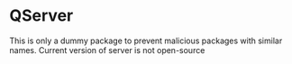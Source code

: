 # QServer

This is only a dummy package to prevent malicious packages with similar names. Current version of server is not open-source